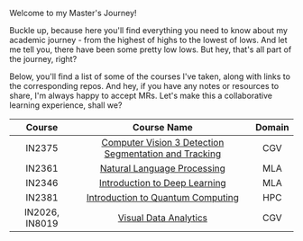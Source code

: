 Welcome to my Master's Journey!

Buckle up, because here you'll find everything you need to know about my academic journey - from the highest of highs to the lowest of lows. And let me tell you, there have been some pretty low lows. But hey, that's all part of the journey, right?

Below, you'll find a list of some of the courses I've taken, along with links to the corresponding repos. And hey, if you have any notes or resources to share, I'm always happy to accept MRs. Let's make this a collaborative learning experience, shall we?


Course | Course Name | Domain
| :---: | :---: | :---:
IN2375  | [Computer Vision 3 Detection Segmentation and Tracking ](https://github.com/yusufani/TUM_Computer_Vision_III_Detection_Segmentation_and_Tracking) | CGV
IN2361  | [Natural Language Processing](https://github.com/yusufani/TUM_Natural_Language_Processing) | MLA
IN2346  | [Introduction to Deep Learning](https://github.com/yusufani/TUM_Introduction_to_Deep_Learning) | MLA
IN2381  | [Introduction to Quantum Computing](https://github.com/yusufani/TUM_Introduction_to_Quantum_Computing) | HPC
IN2026, IN8019  | [Visual Data Analytics](https://github.com/yusufani/TUM_Visual_Data_Analytics) | CGV


